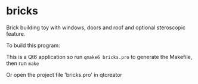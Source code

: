 # bricks

Brick building toy with windows, doors and roof and optional steroscopic feature.

To build this program:

This is a Qt6 application so run `qmake6 bricks.pro` to generate the Makefile, then run `make`

Or open the project file 'bricks.pro' in qtcreator

